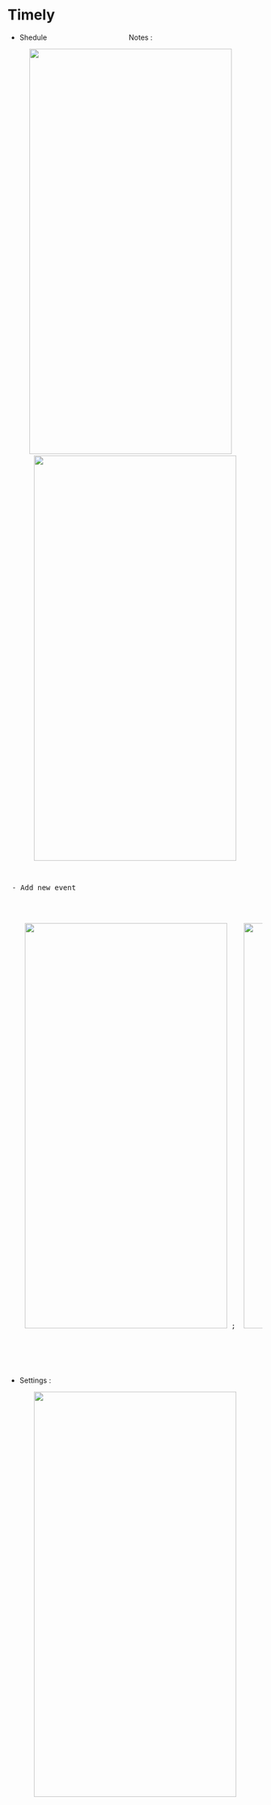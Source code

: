 # Timely
 
- Shedule &emsp;&emsp;&emsp;&emsp;&emsp;&emsp;&emsp;&emsp;&emsp;&emsp;&emsp; Notes :<br>
<p align="center">
  <img src="https://github.com/MichaelZakaria/Timely/assets/65913937/634b15f2-8cd3-4f4b-bde0-8e8ca1b64587" width="400" height="800"/>
  &emsp;
 <img src="https://github.com/MichaelZakaria/Timely/assets/65913937/c663bcfb-efa5-41ff-b743-d91d9e5638b8" width="400" height="800"/>
</p>

<br>

<pre> - Add new event                                             Add a new note :<br> 
  <p align="center">
    <img src="https://github.com/MichaelZakaria/Timely/assets/65913937/35320c9f-871f-4a2d-8677-ea592e8666ad" width="400" height="800"/> ;&emsp; <img src="https://github.com/MichaelZakaria/Timely/assets/65913937/94d64790-61c6-454b-bfa4-006f7a24e206" width="400" height="800"/>
  </p>
</pre> 

<br>

- Settings :<br>
<p align="center">
  <img src="https://github.com/MichaelZakaria/Timely/assets/65913937/b9aaf0a4-7be5-44b9-80c9-468854ff0d99" width="400" height="800"/>
</p>

<br>
